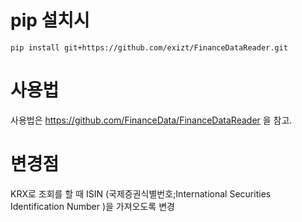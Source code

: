 # pip 설치시
```
pip install git+https://github.com/exizt/FinanceDataReader.git
```

# 사용법
사용법은 https://github.com/FinanceData/FinanceDataReader 을 참고.

# 변경점
KRX로 조회를 할 때 ISIN (국제증권식별번호;International Securities Identification Number
)을 가져오도록 변경



